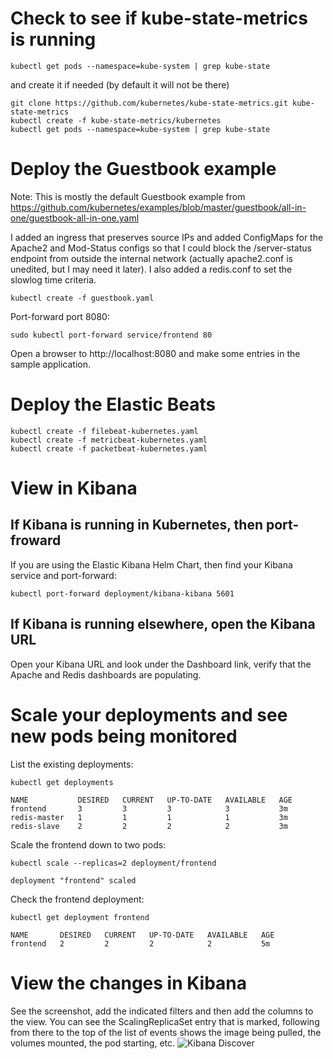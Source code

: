# Check to see if kube-state-metrics is running
```
kubectl get pods --namespace=kube-system | grep kube-state
```
and create it if needed (by default it will not be there)

```
git clone https://github.com/kubernetes/kube-state-metrics.git kube-state-metrics
kubectl create -f kube-state-metrics/kubernetes
kubectl get pods --namespace=kube-system | grep kube-state 
```

# Deploy the Guestbook example
Note: This is mostly the default Guestbook example from https://github.com/kubernetes/examples/blob/master/guestbook/all-in-one/guestbook-all-in-one.yaml

I added an ingress that preserves source IPs and added ConfigMaps for the Apache2 and Mod-Status configs so that I could block the /server-status endpoint from outside the internal network (actually apache2.conf is unedited, but I may need it later).  I also added a redis.conf to set the slowlog time criteria.

```
kubectl create -f guestbook.yaml 
```

Port-forward port 8080:

```
sudo kubectl port-forward service/frontend 80
```

Open a browser to http://localhost:8080 and make some entries in the sample application.

# Deploy the Elastic Beats
```
kubectl create -f filebeat-kubernetes.yaml 
kubectl create -f metricbeat-kubernetes.yaml 
kubectl create -f packetbeat-kubernetes.yaml 
```

# View in Kibana

## If Kibana is running in Kubernetes, then port-froward
If you are using the Elastic Kibana Helm Chart, then find your Kibana service and port-forward:
```
kubectl port-forward deployment/kibana-kibana 5601
```

## If Kibana is running elsewhere, open the Kibana URL
Open your Kibana URL and look under the Dashboard link, verify that the Apache and Redis dashboards are populating.

# Scale your deployments and see new pods being monitored
List the existing deployments:
```
kubectl get deployments

NAME           DESIRED   CURRENT   UP-TO-DATE   AVAILABLE   AGE
frontend       3         3         3            3           3m
redis-master   1         1         1            1           3m
redis-slave    2         2         2            2           3m
```

Scale the frontend down to two pods:
```
kubectl scale --replicas=2 deployment/frontend

deployment "frontend" scaled
```

Check the frontend deployment:
```
kubectl get deployment frontend

NAME       DESIRED   CURRENT   UP-TO-DATE   AVAILABLE   AGE
frontend   2         2         2            2           5m
```

# View the changes in Kibana
See the screenshot, add the indicated filters and then add the columns to the view.  You can see the ScalingReplicaSet entry that is marked, following from there to the top of the list of events shows the image being pulled, the volumes mounted, the pod starting, etc.
![Kibana Discover](https://raw.githubusercontent.com/elastic/examples/master/MonitoringKubernetes/scaling-discover.png)
